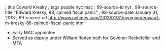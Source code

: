 ; title Edward Kresky
; tags people nyc mac
; 99-source-id nyt
; 99-source-title "Edward Kresky, 88, calmed fiscal panic"
; 99-source-date January 31, 2013
; 99-source-url http://www.nytimes.com/2013/01/31/nyregion/edward-m-kresky-88-calmed-fiscal-panic.html

- Early MAC appointee
- Served as deputy under William Ronan both for Govenor Rockefeller and MTA
